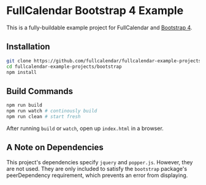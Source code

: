 
# FullCalendar Bootstrap 4 Example

This is a fully-buildable example project for FullCalendar and [Bootstrap 4][Bootstrap4].


## Installation

```bash
git clone https://github.com/fullcalendar/fullcalendar-example-projects.git
cd fullcalendar-example-projects/bootstrap
npm install
```

## Build Commands

```bash
npm run build
npm run watch # continously build
npm run clean # start fresh
```

After running `build` or `watch`, open up `index.html` in a browser.


## A Note on Dependencies

This project's dependencies specify `jquery` and `popper.js`. However, they are not used.
They are only included to satisfy the `bootstrap` package's peerDependency requirement,
which prevents an error from displaying.


[Bootstrap4]: https://getbootstrap.com/docs/4.0/getting-started/introduction/
